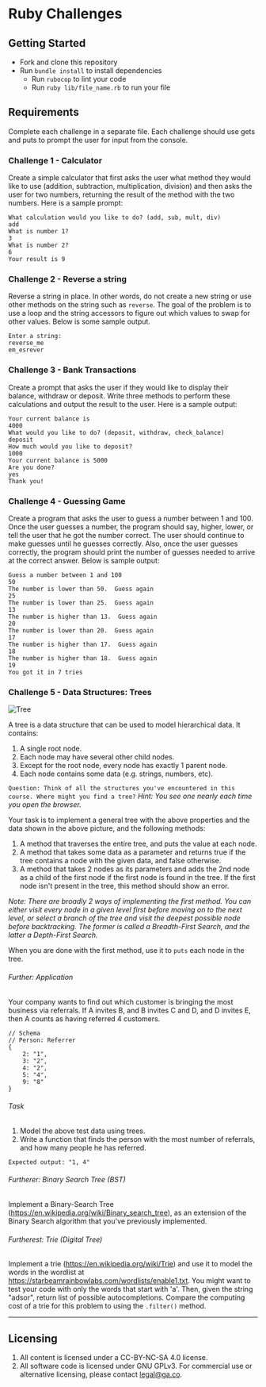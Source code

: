 # Ruby Challenges

## Getting Started

* Fork and clone this repository
* Run `bundle install` to install dependencies
  * Run `rubocop` to lint your code
  * Run `ruby lib/file_name.rb` to run your file

## Requirements

Complete each challenge in a separate file. Each challenge should use gets and puts to prompt the user for input from the console.

### Challenge 1 - Calculator

Create a simple calculator that first asks the user what method they would like to use (addition, subtraction, multiplication, division) and then asks the user for two numbers, returning the result of the method with the two numbers. Here is a sample prompt:

```
What calculation would you like to do? (add, sub, mult, div)
add
What is number 1?
3
What is number 2?
6
Your result is 9
```

### Challenge 2 - Reverse a string

Reverse a string in place. In other words, do not create a new string or use other methods on the string such as `reverse`. The goal of the problem is to use a loop and the string accessors to figure out which values to swap for other values. Below is some sample output.

```
Enter a string:
reverse_me
em_esrever
```

### Challenge 3 - Bank Transactions

Create a prompt that asks the user if they would like to display their balance, withdraw or deposit. Write three methods to perform these calculations and output the result to the user. Here is a sample output:

```
Your current balance is
4000
What would you like to do? (deposit, withdraw, check_balance)
deposit
How much would you like to deposit?
1000
Your current balance is 5000
Are you done?
yes
Thank you!
```

### Challenge 4 - Guessing Game

Create a program that asks the user to guess a number between 1 and 100. Once the user guesses a number, the program should say, higher, lower, or tell the user that he got the number correct.  The user should continue to make guesses until he guesses correctly. Also, once the user guesses correctly, the program should print the number of guesses needed to arrive at the correct answer. Below is sample output:

```
Guess a number between 1 and 100
50
The number is lower than 50.  Guess again
25
The number is lower than 25.  Guess again
13
The number is higher than 13.  Guess again
20
The number is lower than 20.  Guess again
17
The number is higher than 17.  Guess again
18
The number is higher than 18.  Guess again
19
You got it in 7 tries
```


### Challenge 5 - Data Structures: Trees

![Tree](https://upload.wikimedia.org/wikipedia/commons/thumb/f/f7/Binary_tree.svg/384px-Binary_tree.svg.png "A tree")

A tree is a data structure that can be used to model hierarchical data. It contains:

1. A single root node.
2. Each node may have several other child nodes.
3. Except for the root node, every node has exactly 1 parent node.
4. Each node contains some data (e.g. strings, numbers, etc).

`Question: Think of all the structures you've encountered in this course. Where might you find a tree?`
_Hint: You see one nearly each time you open the browser._

Your task is to implement a general tree with the above properties and the data shown in the above picture, and the following methods:

1. A method that traverses the entire tree, and puts the value at each node.
2. A method that takes some data as a parameter and returns true if the tree contains a node with the given data, and false otherwise.
3. A method that takes 2 nodes as its parameters and adds the 2nd node as a child of the first node if the first node is found in the tree. If the first node isn't present in the tree, this method should show an error.

_Note: There are broadly 2 ways of implementing the first method. You can either visit every node in a given level first before moving on to the next level, or select a branch of the tree and visit the deepest possible node before backtracking. The former is called a Breadth-First Search, and the latter a Depth-First Search._

When you are done with the first method, use it to `puts` each node in the tree.


###### Further: Application
Your company wants to find out which customer is bringing the most business via referrals. If A invites B, and B invites C and D, and D invites E, then A counts as having referred 4 customers.

```
// Schema
// Person: Referrer
{
    2: "1",
    3: "2",
    4: "2",
    5: "4",
    9: "8"
}
```
###### Task
1. Model the above test data using trees.
2. Write a function that finds the person with the most number of referrals, and how many people he has referred.
```
Expected output: "1, 4"
```

###### Furtherer: Binary Search Tree (BST)
Implement a Binary-Search Tree (https://en.wikipedia.org/wiki/Binary_search_tree), as an extension of the Binary Search algorithm that you've previously implemented.

###### Furtherest: Trie (Digital Tree)
Implement a trie (https://en.wikipedia.org/wiki/Trie) and use it to model the words in the wordlist at https://starbeamrainbowlabs.com/wordlists/enable1.txt. You might want to test your code with only the words that start with 'a'. Then, given the string "adsor", return list of possible autocompletions. Compare the computing cost of a trie for this problem to using the `.filter()` method.

---

## Licensing
1. All content is licensed under a CC-BY-NC-SA 4.0 license.
2. All software code is licensed under GNU GPLv3. For commercial use or alternative licensing, please contact legal@ga.co.
